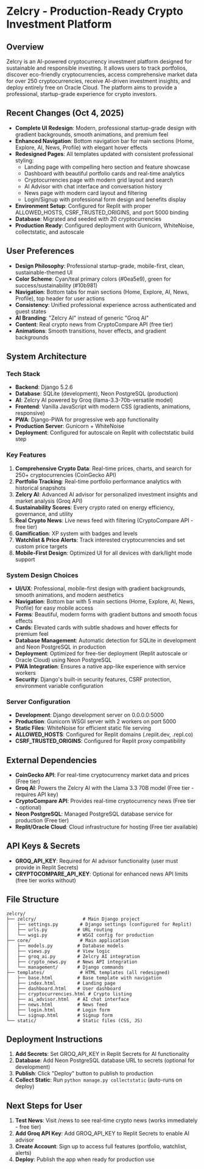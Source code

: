 # Zelcry - Production-Ready Crypto Investment Platform

## Overview
Zelcry is an AI-powered cryptocurrency investment platform designed for sustainable and responsible investing. It allows users to track portfolios, discover eco-friendly cryptocurrencies, access comprehensive market data for over 250 cryptocurrencies, receive AI-driven investment insights, and deploy entirely free on Oracle Cloud. The platform aims to provide a professional, startup-grade experience for crypto investors.

## Recent Changes (Oct 4, 2025)
- **Complete UI Redesign**: Modern, professional startup-grade design with gradient backgrounds, smooth animations, and premium feel
- **Enhanced Navigation**: Bottom navigation bar for main sections (Home, Explore, AI, News, Profile) with elegant hover effects
- **Redesigned Pages**: All templates updated with consistent professional styling:
  - Landing page with compelling hero section and feature showcase
  - Dashboard with beautiful portfolio cards and real-time analytics
  - Cryptocurrencies page with modern grid layout and search
  - AI Advisor with chat interface and conversation history
  - News page with modern card layout and filtering
  - Login/Signup with professional form design and benefits display
- **Environment Setup**: Configured for Replit with proper ALLOWED_HOSTS, CSRF_TRUSTED_ORIGINS, and port 5000 binding
- **Database**: Migrated and seeded with 20 cryptocurrencies
- **Production Ready**: Configured deployment with Gunicorn, WhiteNoise, collectstatic, and autoscale

## User Preferences
- **Design Philosophy**: Professional startup-grade, mobile-first, clean, sustainable-themed UI
- **Color Scheme**: Cyan/teal primary colors (#0ea5e9), green for success/sustainability (#10b981)
- **Navigation**: Bottom tabs for main sections (Home, Explore, AI, News, Profile), top header for user actions
- **Consistency**: Unified professional experience across authenticated and guest states
- **AI Branding**: "Zelcry AI" instead of generic "Groq AI"
- **Content**: Real crypto news from CryptoCompare API (free tier)
- **Animations**: Smooth transitions, hover effects, and gradient backgrounds

## System Architecture

### Tech Stack
- **Backend**: Django 5.2.6
- **Database**: SQLite (development), Neon PostgreSQL (production)
- **AI**: Zelcry AI powered by Groq (llama-3.3-70b-versatile model)
- **Frontend**: Vanilla JavaScript with modern CSS (gradients, animations, responsive)
- **PWA**: Django-PWA for progressive web app functionality
- **Production Server**: Gunicorn + WhiteNoise
- **Deployment**: Configured for autoscale on Replit with collectstatic build step

### Key Features
1. **Comprehensive Crypto Data**: Real-time prices, charts, and search for 250+ cryptocurrencies (CoinGecko API)
2. **Portfolio Tracking**: Real-time portfolio performance analytics with historical snapshots
3. **Zelcry AI**: Advanced AI advisor for personalized investment insights and market analysis (Groq API)
4. **Sustainability Scores**: Every crypto rated on energy efficiency, governance, and utility
5. **Real Crypto News**: Live news feed with filtering (CryptoCompare API - free tier)
6. **Gamification**: XP system with badges and levels
7. **Watchlist & Price Alerts**: Track interested cryptocurrencies and set custom price targets
8. **Mobile-First Design**: Optimized UI for all devices with dark/light mode support

### System Design Choices
- **UI/UX**: Professional, mobile-first design with gradient backgrounds, smooth animations, and modern aesthetics
- **Navigation**: Bottom bar with 5 main sections (Home, Explore, AI, News, Profile) for easy mobile access
- **Forms**: Beautiful, modern forms with gradient buttons and smooth focus effects
- **Cards**: Elevated cards with subtle shadows and hover effects for premium feel
- **Database Management**: Automatic detection for SQLite in development and Neon PostgreSQL in production
- **Deployment**: Optimized for free-tier deployment (Replit autoscale or Oracle Cloud) using Neon PostgreSQL
- **PWA Integration**: Ensures a native app-like experience with service workers
- **Security**: Django's built-in security features, CSRF protection, environment variable configuration

### Server Configuration
- **Development**: Django development server on 0.0.0.0:5000
- **Production**: Gunicorn WSGI server with 2 workers on port 5000
- **Static Files**: WhiteNoise for efficient static file serving
- **ALLOWED_HOSTS**: Configured for Replit domains (.replit.dev, .repl.co)
- **CSRF_TRUSTED_ORIGINS**: Configured for Replit proxy compatibility

## External Dependencies
- **CoinGecko API**: For real-time cryptocurrency market data and prices (Free tier)
- **Groq AI**: Powers the Zelcry AI with the Llama 3.3 70B model (Free tier - requires API key)
- **CryptoCompare API**: Provides real-time cryptocurrency news (Free tier - optional)
- **Neon PostgreSQL**: Managed PostgreSQL database service for production (Free tier)
- **Replit/Oracle Cloud**: Cloud infrastructure for hosting (Free tier available)

## API Keys & Secrets
- **GROQ_API_KEY**: Required for AI advisor functionality (user must provide in Replit Secrets)
- **CRYPTOCOMPARE_API_KEY**: Optional for enhanced news API limits (free tier works without)

## File Structure
```
zelcry/
├── zelcry/                 # Main Django project
│   ├── settings.py        # Django settings (configured for Replit)
│   ├── urls.py           # URL routing
│   └── wsgi.py           # WSGI config for production
├── core/                  # Main application
│   ├── models.py         # Database models
│   ├── views.py          # View logic
│   ├── groq_ai.py        # Zelcry AI integration
│   ├── crypto_news.py    # News API integration
│   └── management/       # Django commands
├── templates/             # HTML templates (all redesigned)
│   ├── base.html         # Base template with navigation
│   ├── index.html        # Landing page
│   ├── dashboard.html    # User dashboard
│   ├── cryptocurrencies.html # Crypto listing
│   ├── ai_advisor.html   # AI chat interface
│   ├── news.html         # News feed
│   ├── login.html        # Login form
│   └── signup.html       # Signup form
└── static/               # Static files (CSS, JS)
```

## Deployment Instructions
1. **Add Secrets**: Set GROQ_API_KEY in Replit Secrets for AI functionality
2. **Database**: Add Neon PostgreSQL database URL to secrets (optional for development)
3. **Publish**: Click "Deploy" button to publish to production
4. **Collect Static**: Run `python manage.py collectstatic` (auto-runs on deploy)

## Next Steps for User
1. **Test News**: Visit /news to see real-time crypto news (works immediately - free tier)
2. **Add Groq API Key**: Add GROQ_API_KEY to Replit Secrets to enable AI advisor
3. **Create Account**: Sign up to access full features (portfolio, watchlist, alerts)
4. **Deploy**: Publish the app when ready for production use
